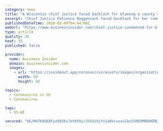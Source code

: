 ```yaml
---
category: news
title: "A Wisconsin chief justice faced backlash for blaming a county's coronavirus outbreak on meatpacking employees, not 'regular folks'"
excerpt: "Chief Justice Patience Roggensack faced backlash for her comment, with some people calling it \"elitist\" to separate meatpackers from \"regular folks.\""
publishedDateTime: 2020-05-08T04:44:00Z
webUrl: "https://www.businessinsider.com/chief-justice-condemned-for-blaming-coronavirus-spread-on-meatpackers-2020-5"
type: article
quality: 35
heat: 35
published: false

provider:
  name: Business Insider
  domain: businessinsider.com
  images:
    - url: "https://insideout.app/coronavirus/assets/images/organizations/businessinsider.com-50x50.jpg"
      width: 50
      height: 50

topics:
  - Coronavirus in US
  - Coronavirus

tags:
  - US-WI

secured: "bE/MeTK9G6XFyz66SKv7etRf6u/JSXUi9jYv2aKVcvxxulbxIS003MNDbKRBjZP15k7gWPZuJ0xpPBetkxqjdp1f7TXl8uQhEYZj5f8Vn8Ew67F+uUeYetTjPrmbVwB+ch9EgLcBQMPVW/aFu8GfHl3pdY6Fw+vG1ORGQDpOnm14MtUhYJE2MmH3YchiuPYpqs2U3Blw3mK4ieBhDtqPEiwWF++ev+Knd4C3rbl6roJVykjiO9X6ULvsYsi6uS0RiWXV+ma+2YIz9HFhZFeNMr2Iw5Qqs3kIC4k27UrSuwJRiEVeWoQCUxDGSp4NuSJknRDOUQhTRaUNO9YjH3ZFIrFEP88tekAF5fVHIvJdLCBNzDTFWgSvmnWH9lSA6CbqkFKOATHM7E3cioYp4mQS568AYD+uJlLHh5ENB7v04GHcE91itXnfGZR876hkNNG3+QgrJ0BVUMHuhn88pB6eE0Rn+1qKrweHE42PTEOfEeg=;qhJEGAXl0OT9fl8zC0Gf4g=="
---
```


